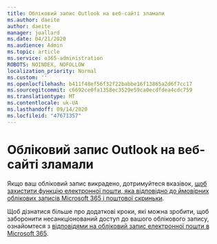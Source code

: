 ```yaml
---
title: Обліковий запис Outlook на веб-сайті зламали
ms.author: daeite
author: daeite
manager: joallard
ms.date: 04/21/2020
ms.audience: Admin
ms.topic: article
ms.service: o365-administration
ROBOTS: NOINDEX, NOFOLLOW
localization_priority: Normal
ms.custom: ''
ms.openlocfilehash: b411f48ef56f32f22babbe16f13865a2d6f7cc17
ms.sourcegitcommit: c6692ce0fa1358ec3529e59ca0ecdfdea4cdc759
ms.translationtype: MT
ms.contentlocale: uk-UA
ms.lasthandoff: 09/14/2020
ms.locfileid: "47671357"
---
```

# <a name="outlook-on-the-web-account-hacked"></a>Обліковий запис Outlook на веб-сайті зламали

Якщо ваш обліковий запис викрадено, дотримуйтеся вказівок, [щоб захистити функцію електронної пошти, яка відповідно до ймовірних облікових записів Microsoft 365 і поштової скриньки](https://docs.microsoft.com/microsoft-365/security/office-365-security/responding-to-a-compromised-email-account).

Щоб дізнатися більше про додаткові кроки, які можна зробити, щоб заборонити несанкціонований доступ до вашого облікового запису, ознайомтеся з [відповідями на обліковий запис електронної пошти в Microsoft 365](https://docs.microsoft.com/microsoft-365/security/office-365-security/responding-to-a-compromised-email-account).